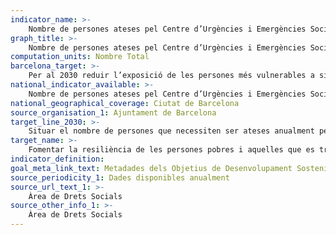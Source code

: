 ```yaml
---
indicator_name: >-
    Nombre de persones ateses pel Centre d’Urgències i Emergències Socials (CUESB)
graph_title: >-
    Nombre de persones ateses pel Centre d’Urgències i Emergències Socials (CUESB)
computation_units: Nombre Total
barcelona_target: >-
    Per al 2030 reduir l’exposició de les persones més vulnerables a situacions de crisi o desastre, així com incrementar la seva resiliència per fer-hi front
national_indicator_available: >-
    Nombre de persones ateses pel Centre d’Urgències i Emergències Socials (CUESB)
national_geographical_coverage: Ciutat de Barcelona
source_organisation_1: Ajuntament de Barcelona
target_line_2030: >-
    Situar el nombre de persones que necessiten ser ateses anualment per urgència o emergència social per sota de les 10.000
target_name: >-
    Fomentar la resiliència de les persones pobres i aquelles que es troben en situacions vulnerables, i reduir la seva exposició i vulnerabilitat als fenòmens extrems relacionats amb el clima i altres crisis i desastres econòmics, socials i ambientals
indicator_definition:
goal_meta_link_text: Metadades dels Objetius de Desenvolupament Sostenible de les Nacions Unides (pdf 894kB)
source_periodicity_1: Dades disponibles anualment
source_url_text_1: >-
    Àrea de Drets Socials
source_other_info_1: >-
    Àrea de Drets Socials
---
```


